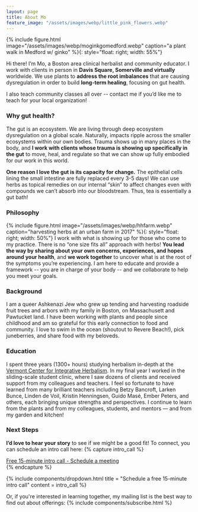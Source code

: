 ```yaml
---
layout: page
title: About Mo
feature_image: "/assets/images/webp/little_pink_flowers.webp"
---
```

{% include figure.html image="/assets/images/webp/moginkgomedford.webp" caption="a plant walk in Medford w/ ginko" %}{: style="float: right; width: 55%"}

Hi there! I’m Mo, a Boston area clinical herbalist and community educator. I work with clients in person in **Davis Square, Somerville and virtually** worldwide. We use plants to **address the root imbalances** that are causing dysregulation in order to build **long-term healing**, focusing on gut health.

I also teach community classes all over -- contact me if you’d like me to teach for your local organization!

### Why gut health?
The gut is an ecosystem. We are living through deep ecosystem dysregulation on a global scale. Naturally, impacts ripple across the smaller ecosystems within our own bodies. Trauma shows up in many places in the body, and **I work with clients whose trauma is showing up specifically in the gut** to move, heal, and regulate so that we can show up fully embodied for our work in this world.

**One reason I love the gut is its capacity for change.** The epithelial cells lining the small intestine are fully replaced every 3-5 days! We can use herbs as topical remedies on our internal “skin” to affect changes even with compounds we can’t absorb into our bloodstream. Thus, tea is essentially a gut bath!

### Philosophy
{% include figure.html image="/assets/images/webp/hhfarm.webp" caption="harvesting herbs at an urban farm in 2017" %}{: style="float: right; width: 50%"}
I work with what is showing up for those who come to my practice. There is no “one size fits all” approach with herbs! **You lead the way by sharing about your own concerns, experiences, and hopes around your health**, and **we work together** to uncover what is at the root of the symptoms you’re experiencing. I am here to educate and provide a framework -- you are in charge of your body -- and we collaborate to help you meet your goals.

### Background
I am a queer Ashkenazi Jew who grew up tending and harvesting roadside fruit trees and arbors with my family in Boston, on Massachusett and Pawtucket land. I have been working with plants and people since childhood and am so grateful for this early connection to food and community. I love to swim in the ocean (shoutout to Revere Beach!), pick juneberries, and share food with my beloveds.

### Education
I spent three years (1300+ hours) studying herbalism in-depth at the [Vermont Center for Integrative Herbalism](https://vtherbcenter.org/). In my final year I worked in the sliding-scale student clinic, where I saw dozens of clients and received support from my colleagues and teachers. I feel so fortunate to have learned from many brilliant teachers including Betzy Bancroft, Larken Bunce, Linden de Voil, Kristin Henningsen, Guido Masé, Ember Peters, and others, each bringing unique strengths and perspectives. I continue to learn from the plants and from my colleagues, students, and mentors  — and from my garden and kitchen!

### Next Steps
**I’d love to hear your story** to see if we might be a good fit! To connect, you can schedule an intro call here:
{% capture intro_call %}
<script type="text/javascript" async src="https://static.zcal.co/embed/v1/embed.js"></script>
<div class="zcal-inline-widget"><a href="https://zcal.co/i/skfZFt1q">Free 15-minute intro call - Schedule a meeting</a></div>
{% endcapture %}

{% include components/dropdown.html 
  title = "Schedule a free 15-minute intro call"
  content = intro_call
%}

Or, if you're interested in learning together, my mailing list is the best way to find out about offerings:
{% include components/subscribe.html %}
